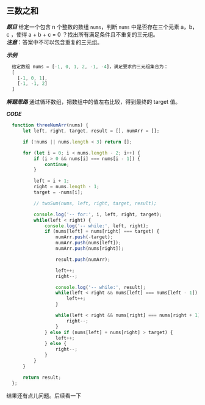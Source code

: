 ## 三数之和

***题目***
给定一个包含 n 个整数的数组 `nums`，判断 `nums` 中是否存在三个元素 a，b，c ，使得 a + b + c = 0 ？找出所有满足条件且不重复的三元组。   
***注意***：答案中不可以包含重复的三元组。   

***示例***
``` javascript
  给定数组 nums = [-1, 0, 1, 2, -1, -4]，满足要求的三元组集合为：   
  [
    [-1, 0, 1],
    [-1, -1, 2]
  ]
```

***解题思路***
通过循环数组，把数组中的值左右比较，得到最终的 target 值。

***CODE***
``` javascript
  function threeNumArr(nums) {
      let left, right, target, result = [], numArr = [];

      if (!nums || nums.length < 3) return [];

      for (let i = 0; i < nums.length - 2; i++) {
          if (i > 0 && nums[i] === nums[i - 1]) {
              continue;
          }

          left = i + 1;
          right = nums.length - 1;
          target = -nums[i];

          // twoSum(nums, left, right, target, result);

          console.log('-- for:', i, left, right, target);
          while(left < right) {
              console.log('-- while:', left, right);
              if (nums[left] + nums[right] === target) {
                  numArr.push(-target);
                  numArr.push(nums[left]);
                  numArr.push(nums[right]);

                  result.push(numArr);

                  left++;
                  right--;

                  console.log('-- while:', result);
                  while(left < right && nums[left] === nums[left - 1]) {
                      left++;
                  }

                  while(left < right && nums[right] === nums[right + 1]) {
                      right--;
                  }
              } else if (nums[left] + nums[right] > target) {
                  left++;
              } else {
                  right--;
              }
          }
      }

      return result;
  };
```

结果还有点儿问题。后续看一下
